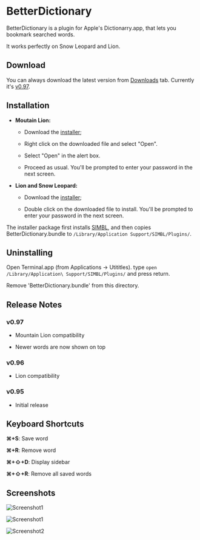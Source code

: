 BetterDictionary
================
BetterDictionary is a plugin for Apple's Dictionarry.app, that lets you bookmark searched words.

It works perfectly on Snow Leopard and Lion. 


Download
--------
You can always download the latest version from [Downloads](https://github.com/pooriaazimi/BetterDictionary/downloads) tab. Currently it's [v0.97](https://github.com/downloads/pooriaazimi/BetterDictionary/BetterDictionary-0.97.pkg).


Installation
------------

- **Moutain Lion:**

  - Download the [installer](https://github.com/downloads/pooriaazimi/BetterDictionary/BetterDictionary-0.97.pkg);
	
  - Right click on the downloaded file and select "Open".
	
  - Select "Open" in the alert box.
	
  - Proceed as usual. You'll be prompted to enter your password in the next screen.
	
- **Lion and Snow Leopard:**

  - Download the [installer](https://github.com/downloads/pooriaazimi/BetterDictionary/BetterDictionary-0.97.pkg);
	
  - Double click on the downloaded file to install. You'll be prompted to enter your password in the next screen.

  

The installer package first installs [SIMBL](http://www.culater.net/software/SIMBL/SIMBL.php), and then copies BetterDictionary.bundle to `/Library/Application Support/SIMBL/Plugins/`.



Uninstalling
------------
Open Terminal.app (from Applications -> Utititles). type `open /Library/Application\ Support/SIMBL/Plugins/` and press return.

Remove 'BetterDictionary.bundle' from this directory.


Release Notes
-------------

### v0.97

- Mountain Lion compatibility

- Newer words are now shown on top

### v0.96

- Lion compatibility

### v0.95

- Initial release


Keyboard Shortcuts
------------------
**⌘+S**: Save word

**⌘+R**: Remove word

**⌘+⇧+D**: Display sidebar

**⌘+⇧+R**: Remove all saved words


Screenshots
-----------
![Screenshot1](https://github.com/pooriaazimi/BetterDictionary/raw/master/Images/BetterDictionary-MountainLion.png)

![Screenshot1](https://github.com/pooriaazimi/BetterDictionary/raw/master/Images/BetterDictionary-Lion.png)

![Screenshot2](https://github.com/pooriaazimi/BetterDictionary/raw/master/Images/BetterDictionary-SnowLeopard.png)